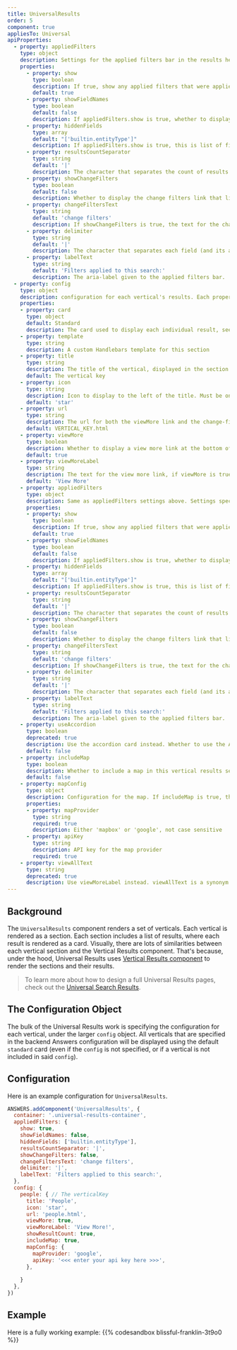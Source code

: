 ```yaml
---
title: UniversalResults
order: 5
component: true
appliesTo: Universal
apiProperties:
  - property: appliedFilters
    type: object
    description: Settings for the applied filters bar in the results header. These settings can be overriden in the "config" option below on a per-vertical basis.
    properties:
      - property: show
        type: boolean
        description: If true, show any applied filters that were applied to the universal search.
        default: true
      - property: showFieldNames
        type: boolean
        default: false
        description: If appliedFilters.show is true, whether to display the field name of an applied filter, e.g. "Location - Virginia" vs just "Virginia".
      - property: hiddenFields
        type: array
        default: "['builtin.entityType']"
        description: If appliedFilters.show is true, this is list of filters that should not be displayed.
      - property: resultsCountSeparator
        type: string
        default: '|'
        description: The character that separates the count of results (e.g. “1-6”) from the applied filter bar.
      - property: showChangeFilters
        type: boolean
        default: false
        description: Whether to display the change filters link that links out to the vertical search.
      - property: changeFiltersText
        type: string
        default: 'change filters'
        description: If showChangeFilters is true, the text for the change filters link.
      - property: delimiter
        type: string
        default: '|'
        description: The character that separates each field (and its associated filters) within the applied filter bar.
      - property: labelText
        type: string
        default: 'Filters applied to this search:'
        description: The aria-label given to the applied filters bar.
  - property: config
    type: object
    description: configuration for each vertical's results. Each property is nested under the verticalKey.
    properties:
    - property: card
      type: object
      default: Standard
      description: The card used to display each individual result, see Result Cards.
    - property: template
      type: string
      description: A custom Handlebars template for this section
    - property: title
      type: string
      description: The title of the vertical, displayed in the section heading.
      default: The vertical key
    - property: icon
      type: string
      description: Icon to display to the left of the title. Must be one of the SDK's built-in icons
      default: 'star'
    - property: url
      type: string
      description: The url for both the viewMore link and the change-filters link. The `VERTICAL_KEY` used in the default is the key in the `config` object.
      default: VERTICAL_KEY.html
    - property: viewMore
      type: boolean
      description: Whether to display a view more link at the bottom of the universal results section for this vertical. `Url`, or the `verticalPages`.`url` initialization option must be populated. See more on `verticalPages` [here](/initialization-options/vertical-pages).
      default: true
    - property: viewMoreLabel
      type: string
      description: The text for the view more link, if viewMore is true. 
      default: 'View More'
    - property: appliedFilters
      type: object
      description: Same as appliedFilters settings above. Settings specified here will override any top level settings. 
      properties:
      - property: show
        type: boolean
        description: If true, show any applied filters that were applied to the universal search.
        default: true
      - property: showFieldNames
        type: boolean
        default: false
        description: If appliedFilters.show is true, whether to display the field name of an applied filter, e.g. "Location - Virginia" vs just "Virginia".
      - property: hiddenFields
        type: array
        default: "['builtin.entityType']"
        description: If appliedFilters.show is true, this is list of filters that should not be displayed.
      - property: resultsCountSeparator
        type: string
        default: '|'
        description: The character that separates the count of results (e.g. “1-6”) from the applied filter bar.
      - property: showChangeFilters
        type: boolean
        default: false
        description: Whether to display the change filters link that links out to the vertical search.
      - property: changeFiltersText
        type: string
        default: 'change filters'
        description: If showChangeFilters is true, the text for the change filters link.
      - property: delimiter
        type: string
        default: '|'
        description: The character that separates each field (and its associated filters) within the applied filter bar.
      - property: labelText
        type: string
        default: 'Filters applied to this search:'
        description: The aria-label given to the applied filters bar.
    - property: useAccordion
      type: boolean
      deprecated: true
      description: Use the accordion card instead. Whether to use the AccordionResults component instead of VerticalResults for this vertical. 
      default: false
    - property: includeMap
      type: boolean
      description: Whether to include a map in this vertical results section.
      default: false
    - property: mapConfig
      type: object
      description: Configuration for the map. If includeMap is true, this is required. Additional configuration for this object described in the Map Component documentation. 
      properties:
      - property: mapProvider
        type: string
        required: true
        description: Either 'mapbox' or 'google', not case sensitive
      - property: apiKey
        type: string
        description: API key for the map provider
        required: true
    - property: viewAllText
      type: string
      deprecated: true
      description: Use viewMoreLabel instead. viewAllText is a synonym for viewMoreLabel, where viewMoreLabel takes precedence over viewAllText.
---
```


## Background

The `UniversalResults` component renders a set of verticals. Each vertical is rendered as a section. Each section includes a list of results, where each result is rendered as a card. Visually, there are lots of similarities between each vertical section and the Vertical Results component. That's because, under the hood, Universal Results uses [Vertical Results component](/components/vertical-results) to render the sections and their results. 

> To learn more about how to design a full Universal Results pages, check out the
> [Universal Search Results](/guides/universal-search-results-page).

## The Configuration Object

The bulk of the Universal Results work is specifying the configuration for each vertical, under the larger `config` object. All verticals that are specified in the backend Answers configuration will be displayed using the default `standard` card (even if the `config` is not specified, or if a vertical is not included in said `config`). 

## Configuration

Here is an example configuration for `UniversalResults`. 

```js
ANSWERS.addComponent('UniversalResults', {
  container: '.universal-results-container',
  appliedFilters: {
    show: true,
    showFieldNames: false,
    hiddenFields: ['builtin.entityType'],
    resultsCountSeparator: '|',
    showChangeFilters: false,
    changeFiltersText: 'change filters',
    delimiter: '|',
    labelText: 'Filters applied to this search:',
  },
  config: {
    people: { // The verticalKey
      title: 'People',
      icon: 'star',
      url: 'people.html',
      viewMore: true,
      viewMoreLabel: 'View More!',
      showResultCount: true,
      includeMap: true,
      mapConfig: {
        mapProvider: 'google',
        apiKey: '<<< enter your api key here >>>',
      },
      
    }
  },
})
```


## Example

Here is a fully working example:
{{% codesandbox blissful-franklin-3t9o0 %}}
